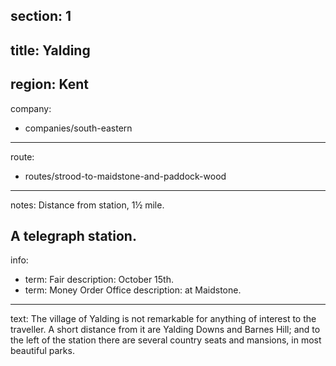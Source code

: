 section: 1
----
title: Yalding
----
region: Kent
----
company:
- companies/south-eastern
----
route:
- routes/strood-to-maidstone-and-paddock-wood
----
notes: Distance from station, 1½ mile.

A telegraph station.
----
info:
- term: Fair
  description: October 15th.
- term: Money Order Office
  description: at Maidstone.
----
text: The village of Yalding is not remarkable for anything of interest to the traveller. A short distance from it are Yalding Downs and Barnes Hill; and to the left of the station there are several country seats and mansions, in most beautiful parks.
